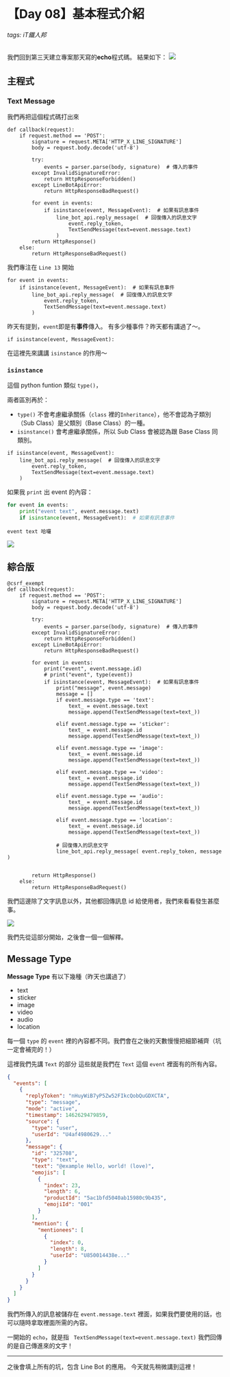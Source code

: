 
# 【Day 08】基本程式介紹
###### tags: iT鐵人邦
我們回到第三天建立專案那天寫的**echo**程式碼。
結果如下：
![](https://i.imgur.com/0Jv2cMc.png)

## 主程式
### Text Message
我們再把這個程式碼打出來 
```python=
def callback(request):
    if request.method == 'POST':
        signature = request.META['HTTP_X_LINE_SIGNATURE']
        body = request.body.decode('utf-8')

        try:
            events = parser.parse(body, signature)  # 傳入的事件
        except InvalidSignatureError:
            return HttpResponseForbidden()
        except LineBotApiError:
            return HttpResponseBadRequest()

        for event in events:
            if isinstance(event, MessageEvent):  # 如果有訊息事件
                line_bot_api.reply_message(  # 回復傳入的訊息文字
                    event.reply_token,
                    TextSendMessage(text=event.message.text)
                )
        return HttpResponse()
    else:
        return HttpResponseBadRequest()
```

我們專注在 `Line 13` 開始

```python=13
for event in events:
    if isinstance(event, MessageEvent):  # 如果有訊息事件
        line_bot_api.reply_message(  # 回復傳入的訊息文字
            event.reply_token,
            TextSendMessage(text=event.message.text)
        )
```

昨天有提到，`event`即是有**事件**傳入。
有多少種事件？昨天都有講過了～。

```python=14
if isinstance(event, MessageEvent):
```

在這裡先來講講 `isinstance` 的作用～

### `isinstance`

這個 python funtion 類似 `type()`，

兩者區別再於：
+ `type()` 不會考慮繼承關係（`class` 裡的`Inheritance`），他不會認為子類別（Sub Class）是父類別（Base Class）的一種。
+ `isinstance()` 會考慮繼承關係，所以 Sub Class 會被認為跟 Base Class 同類別。

```python=14
if isinstance(event, MessageEvent):
    line_bot_api.reply_message(  # 回復傳入的訊息文字
        event.reply_token,
        TextSendMessage(text=event.message.text)
    )
```

如果我 `print` 出 event 的內容：
```python
for event in events:
    print("event text", event.message.text)
    if isinstance(event, MessageEvent):  # 如果有訊息事件
```
```shell
event text 哈囉
```
![](https://i.imgur.com/KbWxNDq.png)


## 綜合版

```python=
@csrf_exempt
def callback(request):
    if request.method == 'POST':
        signature = request.META['HTTP_X_LINE_SIGNATURE']
        body = request.body.decode('utf-8')

        try:
            events = parser.parse(body, signature)  # 傳入的事件
        except InvalidSignatureError:
            return HttpResponseForbidden()
        except LineBotApiError:
            return HttpResponseBadRequest()

        for event in events:
            print("event", event.message.id)
            # print("event", type(event))
            if isinstance(event, MessageEvent):  # 如果有訊息事件
                print("message", event.message)
                message = []
                if event.message.type == 'text':
                    text_ = event.message.text
                    message.append(TextSendMessage(text=text_))

                elif event.message.type == 'sticker':
                    text_ = event.message.id
                    message.append(TextSendMessage(text=text_))

                elif event.message.type == 'image':
                    text_ = event.message.id
                    message.append(TextSendMessage(text=text_))

                elif event.message.type == 'video':
                    text_ = event.message.id
                    message.append(TextSendMessage(text=text_))

                elif event.message.type == 'audio':
                    text_ = event.message.id
                    message.append(TextSendMessage(text=text_))

                elif event.message.type == 'location':
                    text_ = event.message.id
                    message.append(TextSendMessage(text=text_))

                # 回復傳入的訊息文字
                line_bot_api.reply_message( event.reply_token, message )

            
        return HttpResponse()
    else:
        return HttpResponseBadRequest()
```

我們這邊除了文字訊息以外，其他都回傳訊息 id 給使用者，我們來看看發生甚麼事。

![](https://i.imgur.com/28bXBa1.jpg)

我們先從這部分開始，之後會一個一個解釋。

## Message Type

**Message Type** 有以下幾種（昨天也講過了）
+ text
+ sticker
+ image
+ video
+ audio
+ location

每一個 `type` 的 `event` 裡的內容都不同。我們會在之後的天數慢慢把細節補齊（坑一定會補完的！）

這裡我們先講 `Text` 的部分
這些就是我們在 `Text` 這個 `event` 裡面有的所有內容。

```json
{
  "events": [
    {
      "replyToken": "nHuyWiB7yP5Zw52FIkcQobQuGDXCTA",
      "type": "message",
      "mode": "active",
      "timestamp": 1462629479859,
      "source": {
        "type": "user",
        "userId": "U4af4980629..."
      },
      "message": {
        "id": "325708",
        "type": "text",
        "text": "@example Hello, world! (love)",
        "emojis": [
          {
            "index": 23,
            "length": 6,
            "productId": "5ac1bfd5040ab15980c9b435",
            "emojiId": "001"
          }
        ],
        "mention": {
          "mentionees": [
            {
              "index": 0,
              "length": 8,
              "userId": "U850014438e..."
            }
          ]
        }
      }
    }
  ]
}
```

我們所傳入的訊息被儲存在 `event.message.text` 裡面，如果我們要使用的話，也可以隨時拿取裡面所需的內容。

一開始的 `echo`，就是指 ` TextSendMessage(text=event.message.text)`
我們回傳的是自己傳進來的文字！

---

之後會填上所有的坑，包含 Line Bot 的應用。
今天就先稍微講到這裡！